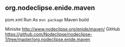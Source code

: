 

## org.nodeclipse.enide.maven

pom.xml Run As `mvn package` Maven build

Minisite <http://www.nodeclipse.org/enide/maven/>
GitHub <https://github.com/Nodeclipse/nodeclipse-1/tree/master/org.nodeclipse.enide.maven>

